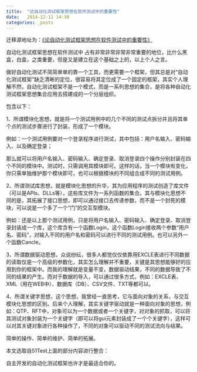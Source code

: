```yaml
---
title:  "论自动化测试框架思想在软件测试中的重要性"
date:   2014-12-11 14:30
categories: _posts
---
```


迁移源地址为：<a href="http://bgwan.blog.163.com/blog/static/239301016201411118409944/">《论自动化测试框架思想在软件测试中的重要性》</a>

自动化测试框架思想在软件测试中 占有非常非常非常非常重要的地位，比什么黑盒，白盒，之类重要，但是又是建立在这个基础之上的，以上个人之言。

  做好自动化测试不简简单单的靠一个工具，而更需要一个框架，但其总是对“自动化测试框架”缺乏清晰的定位，很容易将其定位成了一个固定的框架，其实个人理解不然，自动化测试框架不是一个模式，而是一系列思想的集合，是将各种自动化测试框架思想集合应用去搭建成的一个分层组织。

包含以下：

1、所谓模块化思想，就是将一个测试用例中的几个不同的测试点拆分并且将其单个点的测试步骤进行了封装，形成了一个模块。

例如：一个测试用例要对一个登录程序进行测试，其中包括：用户名输入、密码输入、以及确定登录；

那么就可以将用户名输入、密码输入、确定登录、取消登录四个操作分别封装在四个不同的模块中。测试时，只需调用其模块即可。这样的话，当一个模块有变化，你只需单独维护那个模块即可，也可以根据模块的不同组合成不同的测试用例。

2、所谓测试库思想，就是模块化思想的升华，其为应用程序的测试创造了库文件（可以是APIs、DLLs等），这些库文件为一系列函数的集合。其与模块化思想不同的是，其拓展了接口思想，即可以通过接口去传递参数，而不是一个封死的模块，可以说是一个多了一个“门”的交互型模块。

例如：还是以上那个测试用例，只是将用户名输入、密码输入、确定登录、取消登录封装成一个库，这个库含有一个函数Login，这个函数Login接收两个参数“用户名、密码”，对输入不同的用户名和密码可以进行不同的测试用例。也可以另外一个函数Cancle。

3、所谓数据驱动思想，众说纷纭，很多人都觉仅仅依靠用EXCLE表进行不同数据的读取仅是一个高级的参数化，其实怎么理解并不重要，关键是其思想能够好的应用到你的框架中。而我的理解就是变量不变，数据驱动结果，不同的数据导致了不同的结果的产生。而对于数据的导入，可以通过很多方式，例如：EXCLE表、XML（用在WEB中）、数据库（DB）、CSV文件、TXT等都可以。

4、所谓关键字思想，这个思想，我曾经一直思考，它与面向对象的关系，与交互模块化思想的区别。后来个人理解，其实关键字驱动就是一种面向对象的思想，例如：QTP、RFT中，对象可以为一个数据或者一个关键字，对对象的抓取，可以将其测试对象封装为一个关键字（即可以将gui元素封装成了一个个关键字），这样可以对其关键对象进行各种操作了，不同的对象可以驱动不同的测试流向与结果。



简单的操作、简单的维护、简单的拓展。



本文选取自51Test上面的部分内容进行整合：



自主开发的自动化测试框架也许才是最适合你的。

